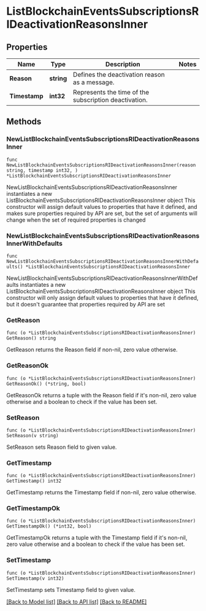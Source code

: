 # ListBlockchainEventsSubscriptionsRIDeactivationReasonsInner

## Properties

Name | Type | Description | Notes
------------ | ------------- | ------------- | -------------
**Reason** | **string** | Defines the deactivation reason as a message. | 
**Timestamp** | **int32** | Represents the time of the subscription deactivation. | 

## Methods

### NewListBlockchainEventsSubscriptionsRIDeactivationReasonsInner

`func NewListBlockchainEventsSubscriptionsRIDeactivationReasonsInner(reason string, timestamp int32, ) *ListBlockchainEventsSubscriptionsRIDeactivationReasonsInner`

NewListBlockchainEventsSubscriptionsRIDeactivationReasonsInner instantiates a new ListBlockchainEventsSubscriptionsRIDeactivationReasonsInner object
This constructor will assign default values to properties that have it defined,
and makes sure properties required by API are set, but the set of arguments
will change when the set of required properties is changed

### NewListBlockchainEventsSubscriptionsRIDeactivationReasonsInnerWithDefaults

`func NewListBlockchainEventsSubscriptionsRIDeactivationReasonsInnerWithDefaults() *ListBlockchainEventsSubscriptionsRIDeactivationReasonsInner`

NewListBlockchainEventsSubscriptionsRIDeactivationReasonsInnerWithDefaults instantiates a new ListBlockchainEventsSubscriptionsRIDeactivationReasonsInner object
This constructor will only assign default values to properties that have it defined,
but it doesn't guarantee that properties required by API are set

### GetReason

`func (o *ListBlockchainEventsSubscriptionsRIDeactivationReasonsInner) GetReason() string`

GetReason returns the Reason field if non-nil, zero value otherwise.

### GetReasonOk

`func (o *ListBlockchainEventsSubscriptionsRIDeactivationReasonsInner) GetReasonOk() (*string, bool)`

GetReasonOk returns a tuple with the Reason field if it's non-nil, zero value otherwise
and a boolean to check if the value has been set.

### SetReason

`func (o *ListBlockchainEventsSubscriptionsRIDeactivationReasonsInner) SetReason(v string)`

SetReason sets Reason field to given value.


### GetTimestamp

`func (o *ListBlockchainEventsSubscriptionsRIDeactivationReasonsInner) GetTimestamp() int32`

GetTimestamp returns the Timestamp field if non-nil, zero value otherwise.

### GetTimestampOk

`func (o *ListBlockchainEventsSubscriptionsRIDeactivationReasonsInner) GetTimestampOk() (*int32, bool)`

GetTimestampOk returns a tuple with the Timestamp field if it's non-nil, zero value otherwise
and a boolean to check if the value has been set.

### SetTimestamp

`func (o *ListBlockchainEventsSubscriptionsRIDeactivationReasonsInner) SetTimestamp(v int32)`

SetTimestamp sets Timestamp field to given value.



[[Back to Model list]](../README.md#documentation-for-models) [[Back to API list]](../README.md#documentation-for-api-endpoints) [[Back to README]](../README.md)



